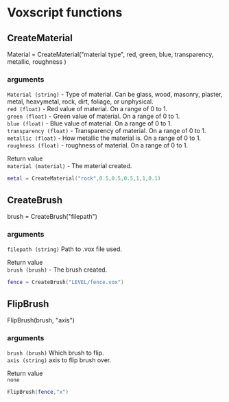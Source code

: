 # Voxscript functions

## **CreateMaterial**
Material  = CreateMaterial("material type", red, green, blue, transparency, metallic, roughness )

### arguments
`Material (string)` - Type of material. Can be glass, wood, masonry, plaster, metal, heavymetal, rock, dirt, foliage, or unphysical.  
`red (float)` - Red value of material. On a range of 0 to 1.  
`green (float)` - Green value of material. On a range of 0 to 1.  
`blue (float)` - Blue value of material. On a range of 0 to 1.  
`transparency (float)` - Transparency of material. On a range of 0 to 1.  
`metallic (float)` - How metallic the material is. On a range of 0 to 1.  
`roughness (float)` - roughness of material. On a range of 0 to 1.

Return value  
`material (material)` - The material created.

```lua
metal = CreateMaterial("rock",0.5,0.5,0.5,1,1,0.1)
```

## **CreateBrush**
brush  = CreateBrush("filepath")

### arguments
`filepath (string)` Path to .vox file used.

Return value  
`brush (brush)` - The brush created.

```lua
fence = CreateBrush("LEVEL/fence.vox")
```


## **FlipBrush**
FlipBrush(brush, "axis")

### arguments
`brush (brush)` Which brush to flip.  
`axis (string)` axis to flip brush over.

Return value  
`none`

```lua
FlipBrush(fence,"x")
```
